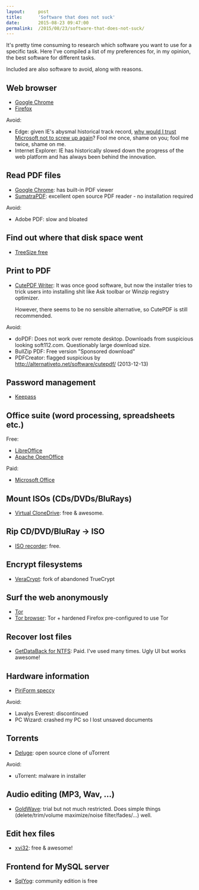 ```yaml
---
layout:     post
title:      'Software that does not suck'
date:       2015-08-23 09:47:00
permalink:  /2015/08/23/software-that-does-not-suck/
---
```


It's pretty time consuming to research which software you want to use for a specific task. Here I've compiled a list of my preferences for, in my opinion, the best software for different tasks.

Included are also software to avoid, along with reasons.

Web browser
-------------------------

- [Google Chrome](http://www.google.com/chrome/)
- [Firefox](https://www.mozilla.org/en-US/firefox/)

Avoid:

- Edge: given IE's abysmal historical track record,
  [why would I trust Microsoft not to screw up again](https://joonas.fi/2016/06/23/microsoft-you-make-miserable-software/)?
  Fool me once, shame on you; fool me twice, shame on me.
- Internet Explorer: IE has historically slowed down the progress of the web platform and has always been behind the innovation.

Read PDF files
-------------------------

- [Google Chrome](http://www.google.com/chrome/): has built-in PDF viewer
- [SumatraPDF](http://www.sumatrapdfreader.org/): excellent open source PDF reader - no installation required

Avoid:

- Adobe PDF: slow and bloated

Find out where that disk space went
-------------------------

- [TreeSize free](http://www.jam-software.com/treesize_free/)

Print to PDF
-------------------------

- [CutePDF Writer](http://www.cutepdf.com/Products/CutePDF/writer.asp): It was once good software, but now the installer tries to trick users
  into installing shit like Ask toolbar or Winzip registry optimizer.

  However, there seems to be no sensible alternative, so CutePDF is still recommended.

Avoid:

- doPDF: Does not work over remote desktop. Downloads from suspicious looking soft112.com.
  Questionably large download size.
- BullZip PDF: Free version "Sponsored download"
- PDFCreator: flagged suspicious by http://alternativeto.net/software/cutepdf/ (2013-12-13)

Password management
-------------------------

- [Keepass](http://keepass.info/)

Office suite (word processing, spreadsheets etc.)
-------------------------

Free:

- [LibreOffice](https://www.libreoffice.org/)
- [Apache OpenOffice](https://www.openoffice.org/)

Paid:

- [Microsoft Office](https://products.office.com/)

Mount ISOs (CDs/DVDs/BluRays)
-------------------------

- [Virtual CloneDrive](http://www.slysoft.com/en/virtual-clonedrive.html): free & awesome.

Rip CD/DVD/BluRay -> ISO
-------------------------

- [ISO recorder](http://alexfeinman.com/isorecorder.htm): free.

Encrypt filesystems
-------------------------

- [VeraCrypt](https://veracrypt.codeplex.com/): fork of abandoned TrueCrypt

Surf the web anonymously
-------------------------

- [Tor](https://www.torproject.org/)
- [Tor browser](https://www.torproject.org/projects/torbrowser.html.en): Tor + hardened Firefox pre-configured to use Tor

Recover lost files
-------------------------

- [GetDataBack for NTFS](https://www.runtime.org/data-recovery-software.htm): Paid. I've used many times. Ugly UI but works awesome!

Hardware information
-------------------------

- [PiriForm speccy](https://www.piriform.com/speccy)

Avoid:

- Lavalys Everest: discontinued
- PC Wizard: crashed my PC so I lost unsaved documents

Torrents
-------------------------

- [Deluge](http://deluge-torrent.org/): open source clone of uTorrent

Avoid:

- uTorrent: malware in installer

Audio editing (MP3, Wav, ...)
-------------------------

- [GoldWave](http://www.goldwave.com/): trial but not much restricted. Does simple things (delete/trim/volume maximize/noise filter/fades/...) well.

Edit hex files
-------------------------

- [xvi32](http://www.chmaas.handshake.de/delphi/freeware/xvi32/xvi32.htm): free & awesome!

Frontend for MySQL server
-------------------------

- [SqlYog](https://github.com/webyog/sqlyog-community/wiki/Downloads): community edition is free
